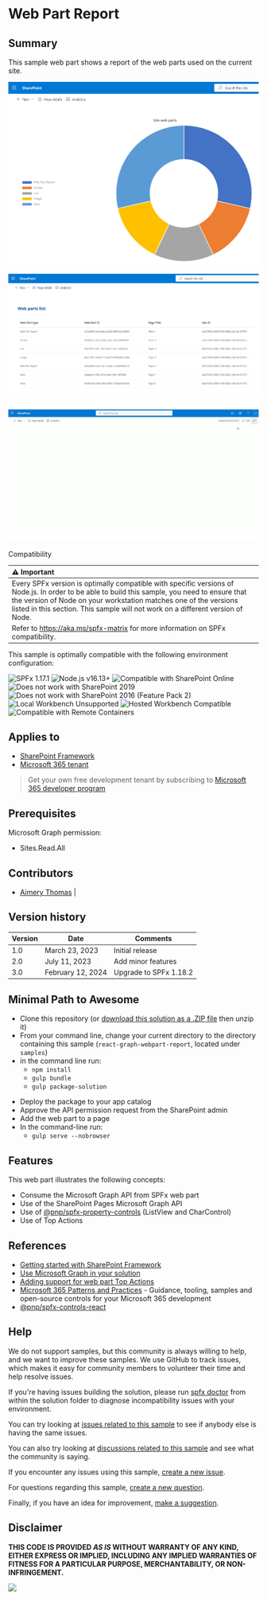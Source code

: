 # Web Part Report

## Summary

This sample web part shows a report of the web parts used on the current site.

![Chart View](./assets/chartView.png)

![List View](./assets/listView.png)

![Animated](./assets/Animated.gif)

 Compatibility

| :warning: Important          |
|:---------------------------|
| Every SPFx version is optimally compatible with specific versions of Node.js. In order to be able to build this sample, you need to ensure that the version of Node on your workstation matches one of the versions listed in this section. This sample will not work on a different version of Node.|
|Refer to <https://aka.ms/spfx-matrix> for more information on SPFx compatibility.   |

This sample is optimally compatible with the following environment configuration:

![SPFx 1.17.1](https://img.shields.io/badge/SPFx-1.17.1-green.svg)
![Node.js v16.13+](https://img.shields.io/badge/Node.js-v16.13+-green.svg)
![Compatible with SharePoint Online](https://img.shields.io/badge/SharePoint%20Online-Compatible-green.svg)
![Does not work with SharePoint 2019](https://img.shields.io/badge/SharePoint%20Server%202019-Incompatible-red.svg "SharePoint Server 2019 requires SPFx 1.4.1 or lower")
![Does not work with SharePoint 2016 (Feature Pack 2)](https://img.shields.io/badge/SharePoint%20Server%202016%20(Feature%20Pack%202)-Incompatible-red.svg "SharePoint Server 2016 Feature Pack 2 requires SPFx 1.1")
![Local Workbench Unsupported](https://img.shields.io/badge/Local%20Workbench-Unsupported-red.svg "Local workbench is no longer available as of SPFx 1.13 and above")
![Hosted Workbench Compatible](https://img.shields.io/badge/Hosted%20Workbench-Compatible-green.svg)
![Compatible with Remote Containers](https://img.shields.io/badge/Remote%20Containers-Compatible-green.svg)

## Applies to

* [SharePoint Framework](https://learn.microsoft.com/sharepoint/dev/spfx/sharepoint-framework-overview)
* [Microsoft 365 tenant](https://learn.microsoft.com/sharepoint/dev/spfx/set-up-your-development-environment)

> Get your own free development tenant by subscribing to [Microsoft 365 developer program](https://aka.ms/m365/devprogram)

## Prerequisites

Microsoft Graph permission:

* Sites.Read.All

## Contributors

* [Aimery Thomas](https://github.com/a1mery) |

## Version history

| Version | Date             | Comments        |
| ------- | ---------------- | --------------- |
| 1.0     | March 23, 2023 | Initial release |
| 2.0     | July 11, 2023  | Add minor features|
| 3.0     | February 12, 2024 | Upgrade to SPFx 1.18.2 |

## Minimal Path to Awesome

* Clone this repository (or [download this solution as a .ZIP file](https://pnp.github.io/download-partial/?url=https://github.com/pnp/sp-dev-fx-webparts/tree/main/samples/react-graph-webpart-report) then unzip it)
* From your command line, change your current directory to the directory containing this sample (`react-graph-webpart-report`, located under `samples`)
* in the command line run:
  * `npm install`
  - `gulp bundle`
  - `gulp package-solution`
- Deploy the package to your app catalog
- Approve the API permission request from the SharePoint admin
- Add the web part to a page
- In the command-line run:
  - `gulp serve --nobrowser`

## Features

This web part illustrates the following concepts:

- Consume the Microsoft Graph API from SPFx web part
- Use of the SharePoint Pages Microsoft Graph API
- Use of [@pnp/spfx-property-controls](https://pnp.github.io/sp-dev-fx-property-controls/) (ListView and CharControl)
- Use of Top Actions


## References

- [Getting started with SharePoint Framework](https://docs.microsoft.com/en-us/sharepoint/dev/spfx/set-up-your-developer-tenant)
- [Use Microsoft Graph in your solution](https://docs.microsoft.com/en-us/sharepoint/dev/spfx/web-parts/get-started/using-microsoft-graph-apis)
- [Adding support for web part Top Actions](https://learn.microsoft.com/en-us/sharepoint/dev/spfx/web-parts/guidance/getting-started-with-top-actions)
- [Microsoft 365 Patterns and Practices](https://aka.ms/m365pnp) - Guidance, tooling, samples and open-source controls for your Microsoft 365 development
- [@pnp/spfx-controls-react](https://pnp.github.io/sp-dev-fx-controls-react/)

## Help

We do not support samples, but this community is always willing to help, and we want to improve these samples. We use GitHub to track issues, which makes it easy for  community members to volunteer their time and help resolve issues.

If you're having issues building the solution, please run [spfx doctor](https://pnp.github.io/cli-microsoft365/cmd/spfx/spfx-doctor/) from within the solution folder to diagnose incompatibility issues with your environment.

You can try looking at [issues related to this sample](https://github.com/pnp/sp-dev-fx-webparts/issues?q=label%3A%22sample%3A%20react-graph-webpart-report%22) to see if anybody else is having the same issues.

You can also try looking at [discussions related to this sample](https://github.com/pnp/sp-dev-fx-webparts/discussions?discussions_q=react-graph-webpart-report) and see what the community is saying.

If you encounter any issues using this sample, [create a new issue](https://github.com/pnp/sp-dev-fx-webparts/issues/new?assignees=&labels=Needs%3A+Triage+%3Amag%3A%2Ctype%3Abug-suspected%2Csample%3A%20react-graph-webpart-report&template=bug-report.yml&sample=react-graph-webpart-report&authors=@a1mery&title=react-graph-webpart-report%20-%20).

For questions regarding this sample, [create a new question](https://github.com/pnp/sp-dev-fx-webparts/issues/new?assignees=&labels=Needs%3A+Triage+%3Amag%3A%2Ctype%3Aquestion%2Csample%3A%20react-graph-webpart-report&template=question.yml&sample=react-graph-webpart-report&authors=@a1mery&title=react-graph-webpart-report%20-%20).

Finally, if you have an idea for improvement, [make a suggestion](https://github.com/pnp/sp-dev-fx-webparts/issues/new?assignees=&labels=Needs%3A+Triage+%3Amag%3A%2Ctype%3Aenhancement%2Csample%3A%20react-graph-webpart-report&template=suggestion.yml&sample=react-graph-webpart-report&authors=@a1mery&title=react-graph-webpart-report%20-%20).

## Disclaimer

**THIS CODE IS PROVIDED *AS IS* WITHOUT WARRANTY OF ANY KIND, EITHER EXPRESS OR IMPLIED, INCLUDING ANY IMPLIED WARRANTIES OF FITNESS FOR A PARTICULAR PURPOSE, MERCHANTABILITY, OR NON-INFRINGEMENT.**

<img src="https://m365-visitor-stats.azurewebsites.net/sp-dev-fx-webparts/samples/react-graph-webpart-report" />
